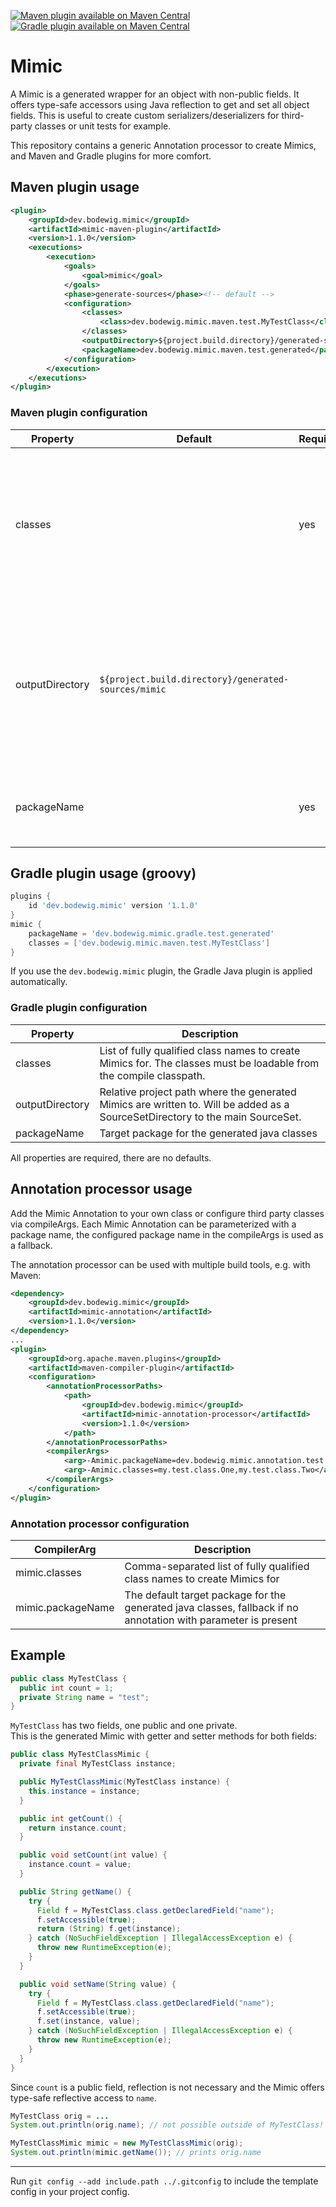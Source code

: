 [![Maven plugin available on Maven Central](https://img.shields.io/maven-central/v/dev.bodewig.mimic/mimic-maven-plugin?label=Maven%20plugin%20available%20on%20Maven%20Central)](https://central.sonatype.com/artifact/dev.bodewig.mimic/mimic-maven-plugin)
[![Gradle plugin available on Maven Central](https://img.shields.io/maven-central/v/dev.bodewig.mimic/dev.bodewig.mimic.gradle.plugin?label=Gradle%20plugin%20available%20on%20Maven%20Central)](https://central.sonatype.com/artifact/dev.bodewig.mimic/dev.bodewig.mimic.gradle.plugin)

# Mimic

A Mimic is a generated wrapper for an object with non-public fields.
It offers type-safe accessors using Java reflection to get and set all object fields.
This is useful to create custom serializers/deserializers for third-party classes or unit tests for example.

This repository contains a generic Annotation processor to create Mimics, and Maven and Gradle plugins for more comfort.

## Maven plugin usage

```xml
<plugin>
	<groupId>dev.bodewig.mimic</groupId>
	<artifactId>mimic-maven-plugin</artifactId>
	<version>1.1.0</version>
	<executions>
		<execution>
			<goals>
				<goal>mimic</goal>
			</goals>
			<phase>generate-sources</phase><!-- default -->
			<configuration>
				<classes>
					<class>dev.bodewig.mimic.maven.test.MyTestClass</class>
				</classes>
				<outputDirectory>${project.build.directory}/generated-sources/mimic</outputDirectory><!-- default -->
				<packageName>dev.bodewig.mimic.maven.test.generated</packageName>
			</configuration>
		</execution>
	</executions>
</plugin>
```

### Maven plugin configuration

| Property | Default | Required | Description |
| -------- | ------- | -------- | ----------- |
| classes | | yes | List of fully qualified class names to create Mimics for. The classes must be loadable from the compile classpath. |
| outputDirectory | `${project.build.directory}/generated-sources/mimic` |  | Relative project path where the generated Mimics are written to. Will be added as additional compile source directory. |
| packageName | | yes | Target package for the generated java classes |


## Gradle plugin usage (groovy)

```groovy
plugins {
	id 'dev.bodewig.mimic' version '1.1.0'
}
mimic {
	packageName = 'dev.bodewig.mimic.gradle.test.generated'
	classes = ['dev.bodewig.mimic.maven.test.MyTestClass']
}
```

If you use the `dev.bodewig.mimic` plugin, the Gradle Java plugin is applied automatically.

### Gradle plugin configuration

| Property | Description |
| -------- | ----------- |
| classes | List of fully qualified class names to create Mimics for. The classes must be loadable from the compile classpath. |
| outputDirectory | Relative project path where the generated Mimics are written to. Will be added as a SourceSetDirectory to the main SourceSet. |
| packageName | Target package for the generated java classes |

All properties are required, there are no defaults.


## Annotation processor usage

Add the Mimic Annotation to your own class or configure third party classes via compileArgs.
Each Mimic Annotation can be parameterized with a package name, the configured package name in the compileArgs is used as a fallback.

The annotation processor can be used with multiple build tools, e.g. with Maven:

```xml
<dependency>
	<groupId>dev.bodewig.mimic</groupId>
	<artifactId>mimic-annotation</artifactId>
	<version>1.1.0</version>
</dependency>
...
<plugin>
	<groupId>org.apache.maven.plugins</groupId>
	<artifactId>maven-compiler-plugin</artifactId>
	<configuration>
		<annotationProcessorPaths>
			<path>
				<groupId>dev.bodewig.mimic</groupId>
				<artifactId>mimic-annotation-processor</artifactId>
				<version>1.1.0</version>
			</path>
		</annotationProcessorPaths>
		<compilerArgs>
			<arg>-Amimic.packageName=dev.bodewig.mimic.annotation.test.generated.lang</arg>
			<arg>-Amimic.classes=my.test.class.One,my.test.class.Two</arg>
		</compilerArgs>
	</configuration>
</plugin>
```

### Annotation processor configuration

| CompilerArg | Description |
| ----------- | ----------- |
| mimic.classes | Comma-separated list of fully qualified class names to create Mimics for |
| mimic.packageName | The default target package for the generated java classes, fallback if no annotation with parameter is present |


## Example

```java
public class MyTestClass {
  public int count = 1;
  private String name = "test";
}
```

`MyTestClass` has two fields, one public and one private.<br>
This is the generated Mimic with getter and setter methods for both fields:

```java
public class MyTestClassMimic {
  private final MyTestClass instance;

  public MyTestClassMimic(MyTestClass instance) {
    this.instance = instance;
  }

  public int getCount() {
    return instance.count;
  }

  public void setCount(int value) {
    instance.count = value;
  }

  public String getName() {
    try {
      Field f = MyTestClass.class.getDeclaredField("name");
      f.setAccessible(true);
      return (String) f.get(instance);
    } catch (NoSuchFieldException | IllegalAccessException e) {
      throw new RuntimeException(e);
    }
  }

  public void setName(String value) {
    try {
      Field f = MyTestClass.class.getDeclaredField("name");
      f.setAccessible(true);
      f.set(instance, value);
    } catch (NoSuchFieldException | IllegalAccessException e) {
      throw new RuntimeException(e);
    }
  }
}
```

Since `count` is a public field, reflection is not necessary and the Mimic offers type-safe reflective access to `name`.

```java
MyTestClass orig = ...
System.out.println(orig.name); // not possible outside of MyTestClass!

MyTestClassMimic mimic = new MyTestClassMimic(orig);
System.out.println(mimic.getName()); // prints orig.name
```


---

Run `git config --add include.path ../.gitconfig` to include the template config in your project config.

